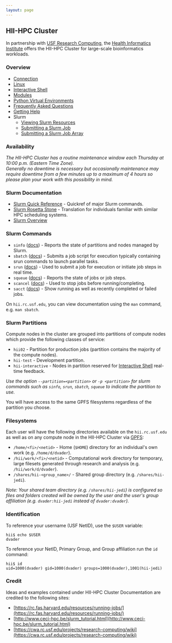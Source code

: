 ```yaml
---
layout: page
---
```


## HII-HPC Cluster

In partnership with [USF Research Computing](http://www.usf.edu/it/research-computing/),
the [Health Informatics Institute](http://www.hii.usf.edu)
offers the HII-HPC Cluster for large-scale bioinformatics workloads.

### Overview

- [Connection](hii-hpc/connect.html)
- [Linux](hii-hpc/linux.html)
- [Interactive Shell](hii-hpc/interactive.html)
- [Modules](hii-hpc/modules.html)
- [Python Virtual Environments](hii-hpc/python-virtualenv.html)
- [Frequently Asked Questions](hii-hpc/faq.html)
- [Getting Help](hii-hpc/help.html)
- Slurm
  - [Viewing Slurm Resources](hii-hpc/sinfo.html)
  - [Submitting a Slurm Job](hii-hpc/sbatch.html)
  - [Submitting a Slurm Job Array](hii-hpc/slurm-arrays.html)

### Availability

*The HII-HPC Cluster has a routine maintenance window each Thursday at 10:00 p.m. (Eastern Time Zone).<br/>
Generally no downtime is necessary but occasionally maintenance may require downtime from a few minutes up
to a maximum of 4 hours so please plan your work with this possibility in mind.*

### Slurm Documentation

- [Slurm Quick Reference](http://slurm.schedmd.com/pdfs/summary.pdf) - Quickref of major Slurm commands.
- [Slurm Rosetta Stone](http://slurm.schedmd.com/rosetta.pdf) - Translation for individuals familiar with similar HPC scheduling systems.
- [Slurm Overview](http://slurm.schedmd.com/slurm.html)

### Slurm Commands

- `sinfo` ([docs](http://slurm.schedmd.com/sinfo.html)) -
   Reports the state of partitions and nodes managed by Slurm.
- `sbatch` ([docs](http://slurm.schedmd.com/sbatch.html)) -
   Submits a job script for execution typically containing srun commands to launch parallel tasks.
- `srun`  ([docs](http://slurm.schedmd.com/srun.html)) -
   Used to submit a job for execution or initiate job steps in real time.
- `squeue` ([docs](http://slurm.schedmd.com/squeue.html)) -
   Reports the state of jobs or job steps.
- `scancel` ([docs](http://slurm.schedmd.com/scancel.html)) -
   Used to stop jobs before running/completing.
- `sacct` ([docs](http://slurm.schedmd.com/sacct.html)) -
   Show running as well as recently completed or failed jobs.

On `hii.rc.usf.edu`, you can view documentation using the `man` command, e.g. `man sbatch`.

### Slurm Partitions

Compute nodes in the cluster are grouped into partitions of compute nodes which provide the following classes of service:

- `hii02` - Partition for production jobs (partition contains the majority of the compute nodes).
- `hii-test` - Development partition.
- `hii-interactive` - Nodes in partition reserved for [Interactive Shell](hii-hpc/interactive.html)
  real-time feedback.

*Use the option `--partition=<partition>` or `-p <partition>` for slurm commands such as `sinfo`, `srun`, `sbatch`,
`squeue` to indicate the partition to use.*

You will have access to the same GPFS filesystems regardless of the partition you choose.

### Filesystems

Each user will have the following directories available on the `hii.rc.usf.edu`
as well as on any compute node in the HII-HPC Cluster via [GPFS](https://en.wikipedia.org/wiki/IBM_General_Parallel_File_System):

- `/home/<fi>/<netid>` - Home (`$HOME`) directory for an individual's own work (e.g. `/home/d/dvader`).
- `/hii/work/<fi>/<netid>` - Computational work directory for temporary, large filesets generated through research and analysis (e.g. `/hii/work/d/dvader`).
- `/shares/hii-<group_name>/` - Shared group directory (e.g. `/shares/hii-jedi`).

*Note: Your shared team directory (e.g. `/shares/hii-jedi`)
  is configured so files and folders created will be owned by the user and the user's group affiliation
  (e.g. `dvader:hii-jedi` instead of `dvader:dvader`).*

### Identification

To reference your username (USF NetID), use the `$USER` variable:

```
hii$ echo $USER
dvader
```

To reference your NetID, Primary Group, and Group affiliation run the `id` command:

```
hii$ id
uid=1000(dvader) gid=1000(dvader) groups=1000(dvader),1001(hii-jedi)
```

### Credit

Ideas and examples contained under HII-HPC Cluster Documentation are credited to the following sites:

- [https://rc.fas.harvard.edu/resources/running-jobs/](https://rc.fas.harvard.edu/resources/running-jobs/)
- [http://www.ceci-hpc.be/slurm_tutorial.html](http://www.ceci-hpc.be/slurm_tutorial.html)
- [https://cwa.rc.usf.edu/projects/research-computing/wiki](https://cwa.rc.usf.edu/projects/research-computing/wiki)
